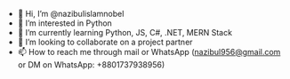 - 👋 Hi, I’m @nazibulislamnobel
- 👀 I’m interested in Python
- 🌱 I’m currently learning Python, JS, C#, .NET, MERN Stack
- 💞️ I’m looking to collaborate on a project partner
- 📫 How to reach me through mail or WhatsApp (nazibul956@gmail.com or DM on WhatsApp: +8801737938956)

<!---
nazibulislamnobel/nazibulislamnobel is a ✨ special ✨ repository because its `README.md` (this file) appears on your GitHub profile.
You can click the Preview link to take a look at your changes.
--->
